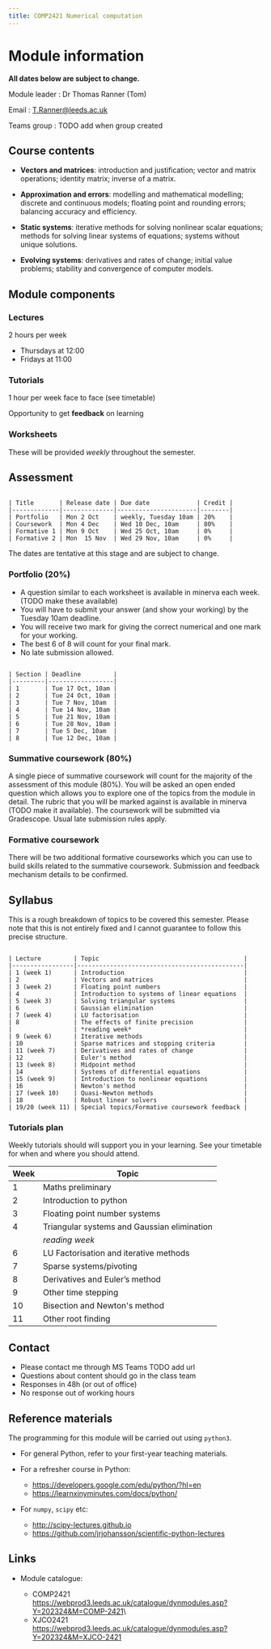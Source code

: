 ```yaml
---
title: COMP2421 Numerical computation
---
```

# Module information

**All dates below are subject to change.**

Module leader
:   Dr Thomas Ranner (Tom)

Email
:   T.Ranner@leeds.ac.uk

Teams group
:   TODO add when group created

## Course contents

-   **Vectors and matrices**: introduction and justification; vector and matrix operations; identity matrix; inverse of a matrix.

-   **Approximation and errors**: modelling and mathematical modelling; discrete and continuous models; floating point and rounding errors; balancing accuracy and efficiency.

-   **Static systems**: iterative methods for solving nonlinear scalar equations; methods for solving linear systems of equations; systems without unique solutions.

-   **Evolving systems**: derivatives and rates of change; initial value problems; stability and convergence of computer models.

## Module components

### Lectures

2 hours per week

- Thursdays at 12:00
- Fridays at 11:00

### Tutorials

1 hour per week face to face (see timetable)

Opportunity to get **feedback** on learning

### Worksheets

These will be provided *weekly* throughout the semester.

## Assessment

```{table} Assessment schedule

| Title       | Release date | Due date             | Credit |
|-------------|--------------|----------------------|--------|
| Portfolio   | Mon 2 Oct    | weekly, Tuesday 10am | 20%    |
| Coursework  | Mon 4 Dec    | Wed 10 Dec, 10am     | 80%    |
| Formative 1 | Mon 9 Oct    | Wed 25 Oct, 10am     | 0%     |
| Formative 2 | Mon  15 Nov  | Wed 29 Nov, 10am     | 0%     |
```

 The dates are tentative at this stage and are subject to change.

### Portfolio (20%)

- A question similar to each worksheet is available in minerva each week. (TODO make these available)
- You will have to submit your answer (and show your working) by the Tuesday 10am deadline.
- You will receive two mark for giving the correct numerical and one mark for your working.
- The best 6 of 8 will count for your final mark.
- No late submission allowed.

```{table} Portfolio deadlines

| Section | Deadline         |
|---------|------------------|
| 1       | Tue 17 Oct, 10am |
| 2       | Tue 24 Oct, 10am |
| 3       | Tue 7 Nov, 10am  |
| 4       | Tue 14 Nov, 10am |
| 5       | Tue 21 Nov, 10am |
| 6       | Tue 28 Nov, 10am |
| 7       | Tue 5 Dec, 10am  |
| 8       | Tue 12 Dec, 10am |
```

### Summative coursework (80%)

A single piece of summative coursework will count for the majority of the assessment of this module (80%).
You will be asked an open ended question which allows you to explore one of the topics from the module in detail.
The rubric that you will be marked against is available in minerva (TODO make it available).
The coursework will be submitted via Gradescope.
Usual late submission rules apply.

### Formative coursework

There will be two additional formative courseworks which you can use to build skills related to the summative coursework.
Submission and feedback mechanism details to be confirmed.

## Syllabus

This is a rough breakdown of topics to be covered this semester. Please note that this is not entirely fixed and I cannot guarantee to follow this precise structure.

```{table} Teaching plan

| Lecture         | Topic                                        |
|-----------------|----------------------------------------------|
| 1 (week 1)      | Introduction                                 |
| 2               | Vectors and matrices                         |
| 3 (week 2)      | Floating point numbers                       |
| 4               | Introduction to systems of linear equations  |
| 5 (week 3)      | Solving triangular systems                   |
| 6               | Gaussian elimination                         |
| 7 (week 4)      | LU factorisation                             |
| 8               | The effects of finite precision              |
|                 | *reading week*                               |
| 9 (week 6)      | Iterative methods                            |
| 10              | Sparse matrices and stopping criteria        |
| 11 (week 7)     | Derivatives and rates of change              |
| 12              | Euler's method                               |
| 13 (week 8)     | Midpoint method                              |
| 14              | Systems of differential equations            |
| 15 (week 9)     | Introduction to nonlinear equations          |
| 16              | Newton's method                              |
| 17 (week 10)    | Quasi-Newton methods                         |
| 18              | Robust linear solvers                        |
| 19/20 (week 11) | Special topics/Formative coursework feedback |
```

### Tutorials plan

Weekly tutorials should will support you in your learning. See your timetable for when and where you should attend.

| Week | Topic                                       |
|------|---------------------------------------------|
| 1    | Maths preliminary                           |
| 2    | Introduction to python                      |
| 3    | Floating point number systems               |
| 4    | Triangular systems and Gaussian elimination |
|      | *reading week*                              |
| 6    | LU Factorisation and iterative methods      |
| 7    | Sparse systems/pivoting                     |
| 8    | Derivatives and Euler’s method              |
| 9    | Other time stepping                         |
| 10   | Bisection and Newton's method               |
| 11 | Other root finding |

## Contact

- Please contact me through MS Teams TODO add url
- Questions about content should go in the class team
- Responses in 48h (or out of office)
- No response out of working hours

## Reference materials

The programming for this module will be carried out using `python3`.

-   For general Python, refer to your first-year teaching materials.

-   For a refresher course in Python:

    - <https://developers.google.com/edu/python/?hl=en>
	- <https://learnxinyminutes.com/docs/python/>

-   For `numpy`, `scipy` etc:

    - <http://scipy-lectures.github.io>
    - <https://github.com/jrjohansson/scientific-python-lectures>

## Links

-   Module catalogue:

	- COMP2421 <https://webprod3.leeds.ac.uk/catalogue/dynmodules.asp?Y=202324&M=COMP-2421>\
    - XJCO2421 <https://webprod3.leeds.ac.uk/catalogue/dynmodules.asp?Y=202324&M=XJCO-2421>
